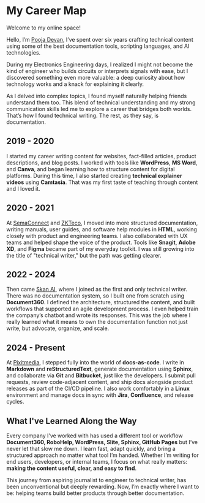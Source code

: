 # My Career Map

Welcome to my online space!

Hello, I’m [Pooja Devan](https://www.linkedin.com/in/pooja-devan-07nov95/), I’ve spent over six years crafting technical content using some of the best documentation tools, scripting languages, and AI technologies.

During my Electronics Engineering days, I realized I might not become the kind of engineer who builds circuits or interprets signals with ease, but I discovered something even more valuable: a deep curiosity about how technology works and a knack for explaining it clearly.

As I delved into complex topics, I found myself naturally helping friends understand them too. This blend of technical understanding and my strong communication skills led me to explore a career that bridges both worlds. That’s how I found technical writing. The rest, as they say, is documentation.

## 2019 - 2020

I started my career writing content for websites, fact-filled articles, product descriptions, and blog posts. I worked with tools like **WordPress**, **MS Word**, and **Canva**, and began learning how to structure content for digital platforms. During this time, I also started creating **technical explainer videos** using **Camtasia**. That was my first taste of teaching through content and I loved it.

## 2020 - 2021

At [SemaConnect](https://blinkcharging.com/blog/semaconnect-welcome-to-blink-charging) and [ZKTeco](https://www.zkteco.com/en/), I moved into more structured documentation, writing manuals, user guides, and software help modules in **HTML**, working closely with product and engineering teams. I also collaborated with UX teams and helped shape the voice of the product. Tools like **Snagit**, **Adobe XD**, and **Figma** became part of my everyday toolkit. I was still growing into the title of "technical writer," but the path was getting clearer.

## 2022 - 2024

Then came [Skan AI](https://www.skan.ai/), where I joined as the first and only technical writer. There was no documentation system, so I built one from scratch using **Document360**. I defined the architecture, structured the content, and built workflows that supported an agile development process. I even helped train the company’s chatbot and wrote its responses. This was the job where I really learned what it means to own the documentation function not just write, but advocate, organize, and scale.

## 2024 - Present

At [Pixitmedia](https://www.pixitmedia.com/), I stepped fully into the world of **docs-as-code**. I write in **Markdown** and **reStructuredText**, generate documentation using **Sphinx**, and collaborate via **Git** and **Bitbucket**, just like the developers. I submit pull requests, review code-adjacent content, and ship docs alongside product releases as part of the CI/CD pipeline. I also work comfortably in a **Linux** environment and manage docs in sync with **Jira**, **Confluence**, and release cycles.

## What I've Learned Along the Way

Every company I’ve worked with has used a different tool or workflow **Document360, RoboHelp, WordPress, Slite, Sphinx, GitHub Pages** but I’ve never let that slow me down. I learn fast, adapt quickly, and bring a structured approach no matter what tool I’m handed. Whether I’m writing for end users, developers, or internal teams, I focus on what really matters: **making the content useful, clear, and easy to find**.

This journey from aspiring journalist to engineer to technical writer, has been unconventional but deeply rewarding. Now, I’m exactly where I want to be: helping teams build better products through better documentation.
 


